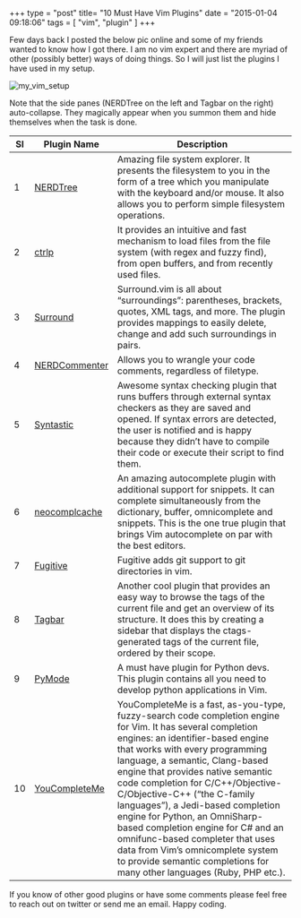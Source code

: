+++
type =  "post"
title= "10 Must Have Vim Plugins"
date =   "2015-01-04 09:18:06"
tags = [ "vim", "plugin" ]
+++

Few days back I posted the below pic online and some of my friends wanted to know how I got there. I am no vim expert and there are myriad of other (possibly better) ways of doing things. So I will just list the plugins I have used in my setup. 

![my_vim_setup]({{site.url}}/assets/my_vim_setup.png)

Note that the side panes (NERDTree on the left and Tagbar on the right) auto-collapse. They magically appear when you summon them and hide themselves when the task is done. 

Sl| Plugin Name| Description
--|------------|------------
1 | [ NERDTree ][ref_nerd_commenter]   | Amazing file system explorer. It presents the filesystem to you in the form of a tree which you manipulate with the keyboard and/or mouse. It also allows you to perform simple filesystem operations.
2 | [ ctrlp ][ref_ctrlp] | It provides an intuitive and fast mechanism to load files from the file system (with regex and fuzzy find), from open buffers, and from recently used files.
3 | [ Surround ][ref_surround] | Surround.vim is all about “surroundings”: parentheses, brackets, quotes, XML tags, and more.  The plugin provides mappings to easily delete, change and add such surroundings in pairs.
4 | [ NERDCommenter ][ref_nerd_commenter] | Allows you to wrangle your code comments, regardless of filetype.
5 | [ Syntastic ][ref_syntastic] |  Awesome syntax checking plugin that runs buffers through external syntax checkers as they are saved and opened. If syntax errors are detected, the user is notified and is happy because they didn’t have to compile their code or execute their script to find them.
6 | [ neocomplcache ][ref_neocomplcache] |  An amazing autocomplete plugin with additional support for snippets. It can complete simultaneously from the dictionary, buffer, omnicomplete and snippets. This is the one true plugin that brings Vim autocomplete on par with the best editors.
7 | [ Fugitive ][ref_fugitive] | Fugitive adds git support to git directories in vim.
8 | [ Tagbar ][ref_tagbar] | Another cool plugin that provides an easy way to browse the tags of the current file and get an overview of its structure. It does this by creating a sidebar that displays the ctags-generated tags of the current file, ordered by their scope.
9 | [ PyMode ][ref_pymode] | A must have plugin for Python devs. This plugin contains all you need to develop python applications in Vim.
10| [ YouCompleteMe ][ref_youcompleteme] | YouCompleteMe is a fast, as-you-type, fuzzy-search code completion engine for Vim. It has several completion engines: an identifier-based engine that works with every programming language, a semantic, Clang-based engine that provides native semantic code completion for C/C++/Objective-C/Objective-C++ (“the C-family languages”), a Jedi-based completion engine for Python, an OmniSharp-based completion engine for C# and an omnifunc-based completer that uses data from Vim’s omnicomplete system to provide semantic completions for many other languages (Ruby, PHP etc.).

If you know of other good plugins or have some comments please feel free to reach out on twitter or send me an email. Happy coding. 

[ref_tweet]: https://twitter.com/vijayanant/status/550961298700124160/photo/1
[ref_nerd_tree]: https://github.com/scrooloose/nerdtree
[ref_ctrlp]: https://github.com/kien/ctrlp.vim
[ref_surround]: https://github.com/tpope/vim-surround 
[ref_nerd_commenter]: https://github.com/scrooloose/nerdcommenter
[ref_syntastic]: https://github.com/scrooloose/syntastic
[ref_neocomplcache]:https://github.com/Shougo/neocomplcache.vim
[ref_fugitive]: https://github.com/tpope/vim-fugitive
[ref_tagbar]: https://github.com/majutsushi/tagbar
[ref_pymode]: https://github.com/klen/python-mode
[ref_youcompleteme]: https://github.com/Valloric/YouCompleteMe
